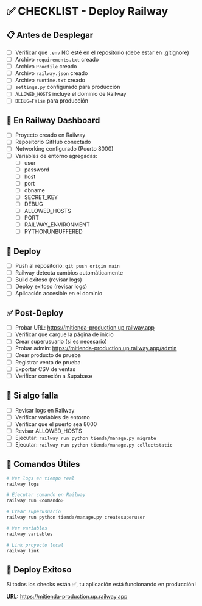# ✅ CHECKLIST - Deploy Railway

## 📋 Antes de Desplegar

- [ ] Verificar que `.env` NO esté en el repositorio (debe estar en .gitignore)
- [ ] Archivo `requirements.txt` creado
- [ ] Archivo `Procfile` creado
- [ ] Archivo `railway.json` creado
- [ ] Archivo `runtime.txt` creado
- [ ] `settings.py` configurado para producción
- [ ] `ALLOWED_HOSTS` incluye el dominio de Railway
- [ ] `DEBUG=False` para producción

## 🔧 En Railway Dashboard

- [ ] Proyecto creado en Railway
- [ ] Repositorio GitHub conectado
- [ ] Networking configurado (Puerto 8000)
- [ ] Variables de entorno agregadas:
  - [ ] user
  - [ ] password
  - [ ] host
  - [ ] port
  - [ ] dbname
  - [ ] SECRET_KEY
  - [ ] DEBUG
  - [ ] ALLOWED_HOSTS
  - [ ] PORT
  - [ ] RAILWAY_ENVIRONMENT
  - [ ] PYTHONUNBUFFERED

## 🚀 Deploy

- [ ] Push al repositorio: `git push origin main`
- [ ] Railway detecta cambios automáticamente
- [ ] Build exitoso (revisar logs)
- [ ] Deploy exitoso (revisar logs)
- [ ] Aplicación accesible en el dominio

## ✅ Post-Deploy

- [ ] Probar URL: https://mitienda-production.up.railway.app
- [ ] Verificar que cargue la página de inicio
- [ ] Crear superusuario (si es necesario)
- [ ] Probar admin: https://mitienda-production.up.railway.app/admin
- [ ] Crear producto de prueba
- [ ] Registrar venta de prueba
- [ ] Exportar CSV de ventas
- [ ] Verificar conexión a Supabase

## 🐛 Si algo falla

- [ ] Revisar logs en Railway
- [ ] Verificar variables de entorno
- [ ] Verificar que el puerto sea 8000
- [ ] Revisar ALLOWED_HOSTS
- [ ] Ejecutar: `railway run python tienda/manage.py migrate`
- [ ] Ejecutar: `railway run python tienda/manage.py collectstatic`

## 📝 Comandos Útiles

```bash
# Ver logs en tiempo real
railway logs

# Ejecutar comando en Railway
railway run <comando>

# Crear superusuario
railway run python tienda/manage.py createsuperuser

# Ver variables
railway variables

# Link proyecto local
railway link
```

## 🎉 Deploy Exitoso

Si todos los checks están ✅, tu aplicación está funcionando en producción!

**URL:** https://mitienda-production.up.railway.app
